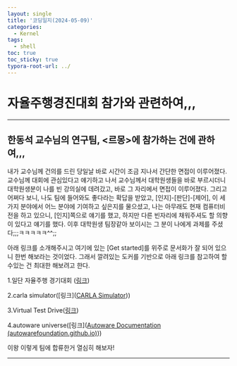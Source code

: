 ```yaml
---
layout: single
title: '코딩일지(2024-05-09)'
categories:
  - Kernel
tags:
  - shell
toc: true
toc_sticky: true
typora-root-url: ../
---
```








# 자율주행경진대회 참가와 관련하여,,,
<hr>





## 한동석 교수님의 연구팀, <르몽>에 참가하는 건에 관하여,,,

내가 교수님께 건의를 드린 당일날 바로 시간이 조금 지나서 간단한 면접이 이루어졌다.
교수님께 대회에 관심있다고 얘기하고 나서 교수님께서 대학원생들을 바로 부르시더니 대학원생분이 나를 빈 강의실에 데려갔고,
바로 그 자리에서 면접이 이루어졌다. 그리고 어쩌다 보니, 나도 팀에 들어와도 좋다라는 확답을 받았고, [인지]-[판단]-[제어], 이 세가지 분야에서
어느 분야에 기여하고 싶은지를 물으셨고, 나는 아무래도 현재 컴퓨터비전을 하고 있으니, [인지]쪽으로 얘기를 했고, 하지만 다른 빈자리에 채워주셔도 할 의향이 있다고 얘기를 했다.
이후 대학원생 팀장같아 보이시는 그 분이 나에게 과제를 주셨다;;;ㅋㅋㅋㅋㅋ^^;;

아래 링크를 소개해주시고 여기에 있는 [Get started]를 위주로 문서화가 잘 되어 있으니 한번 해보라는 것이었다.
그래서 깔려있는 도커를 기반으로 아래 링크를 참고하여 할수있는 건 최대한 해보려고 한다.<br>

1.일단 자율주행 경기대회 ([링크](http://autonomouscar.or.kr/))<br>



2.carla simulator([링크]([CARLA Simulator](https://carla.org/)))<br>



3.Virtual Test Drive([링크](https://hexagon.com/products/virtual-test-drive))<br>


<!-- 
3.Virtual Test Drive([링크](Virtual Test Drive | Hexagon))



3.Virtual Test Drive((Virtual Test Drive | Hexagon)) -->



4.autoware universe([링크]([Autoware Documentation (autowarefoundation.github.io)](https://autowarefoundation.github.io/autoware-documentation/main/)))<br>

이왕 이렇게 팀에 합류한거 열심히 해보자!

<hr>

































